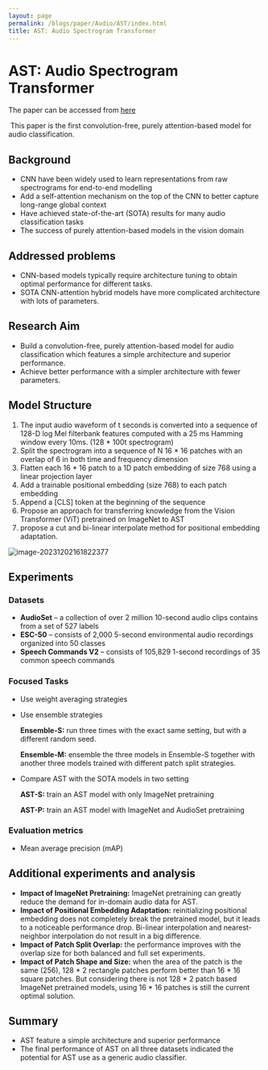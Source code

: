 ```yaml
---
layout: page
permalink: /blogs/paper/Audio/AST/index.html
title: AST: Audio Spectrogram Transformer
---
```


# AST: Audio Spectrogram Transformer

The paper can be accessed from [here](https://arxiv.org/pdf/2104.01778.pdf)

​	This paper is the first convolution-free, purely attention-based model for audio classification.

## **Background**

- CNN have been widely used to learn representations from raw spectrograms for end-to-end modelling
- Add a self-attention mechanism on the top of the CNN to better capture long-range global context
- Have achieved state-of-the-art (SOTA) results for many audio classification tasks
- The success of purely attention-based models in the vision domain

## **Addressed problems**

- CNN-based models typically require architecture tuning to obtain optimal performance for different tasks.
- SOTA CNN-attention hybrid models have more complicated architecture with lots of parameters.

## **Research Aim**

- Build a convolution-free, purely attention-based model for audio classification which features a simple architecture and superior performance.
- Achieve better performance with a simpler architecture with fewer parameters.

## Model Structure

1. The input audio waveform of t seconds is converted into a sequence of 128-D log Mel filterbank features computed with a 25 ms Hamming window every 10ms. (128 * 100t spectrogram)
2. Split the spectrogram into a sequence of N 16 * 16 patches with an overlap of 6 in both time and frequency dimension
3. Flatten each 16 * 16 patch to a 1D patch embedding of size 768 using a linear projection layer
4. Add a trainable positional embedding (size 768) to each patch embedding
5. Append a [CLS] token at the beginning of the sequence
6. Propose an approach for transferring knowledge from the Vision Transformer (ViT) pretrained on ImageNet to AST
7. propose a cut and bi-linear interpolate method for positional embedding adaptation.

![image-20231202161822377](C:\Users\V\AppData\Roaming\Typora\typora-user-images\image-20231202161822377.png)

## Experiments

### Datasets

- **AudioSet** – a collection of over 2 million 10-second audio clips contains from a set of 527 labels 
- **ESC-50** – consists of 2,000 5-second environmental audio recordings organized into 50 classes
- **Speech Commands V2** – consists of 105,829 1-second recordings of 35 common speech commands

### Focused Tasks

- Use weight averaging strategies

- Use ensemble strategies

  **Ensemble-S:** run three times with the exact same setting, but with a different random seed.

  **Ensemble-M:** ensemble the three models in Ensemble-S together with another three models trained with different patch split strategies.

- Compare AST with the SOTA models in two setting

  **AST-S:** train an AST model with only ImageNet pretraining

  **AST-P:** train an AST model with ImageNet and AudioSet pretraining

### Evaluation metrics

- Mean average precision (mAP)

## Additional experiments and analysis

- **Impact of ImageNet Pretraining:** ImageNet pretraining can greatly reduce the demand for in-domain audio data for AST.
- **Impact of Positional Embedding Adaptation:** reinitializing positional embedding does not completely break the pretrained model, but it leads to a noticeable performance drop. Bi-linear interpolation and nearest-neighbor interpolation do not result in a big difference.
- **Impact of Patch Split Overlap:** the performance improves with the overlap size for both balanced and full set experiments.
- **Impact of Patch Shape and Size:** when the area of the patch is the same (256), 128 * 2 rectangle patches perform better than 16 * 16 square patches. But considering there is not 128 * 2 patch based ImageNet pretrained models, using 16 * 16 patches is still the current optimal solution. 

## Summary

- AST feature a simple architecture and superior performance
- The final performance of AST on all three datasets indicated the potential for AST use as a generic audio classifier.